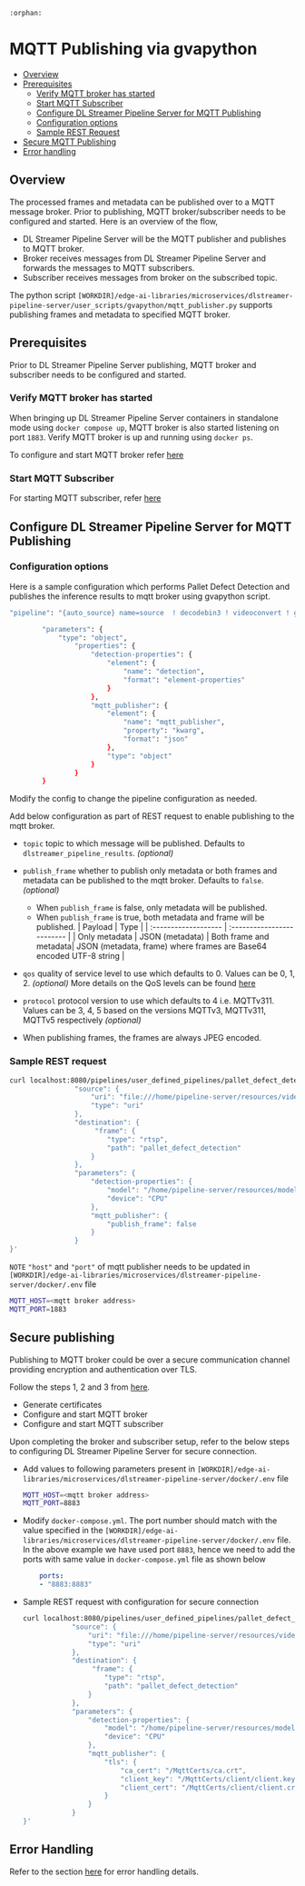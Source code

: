 
```{eval-rst}
:orphan:
```

# MQTT Publishing via gvapython

- [Overview](#overview)
- [Prerequisites](#prerequisites)
  - [Verify MQTT broker has started](#verify-mqtt-broker-has-started)
  - [Start MQTT Subscriber](#start-mqtt-subscriber)
  - [Configure DL Streamer Pipeline Server for MQTT Publishing](#configure-dl-streamer-pipeline-server-for-mqtt-publishing)
  - [Configuration options](#configuration-options)
  - [Sample REST Request](#sample-rest-request)
- [Secure MQTT Publishing](#secure-publishing)
- [Error handling](#error-handling)

## Overview
The processed frames and metadata can be published over to a MQTT message broker. Prior to publishing, MQTT broker/subscriber needs to be configured and started. Here is an overview of the flow,
- DL Streamer Pipeline Server will be the MQTT publisher and publishes to MQTT broker.
- Broker receives messages from DL Streamer Pipeline Server and forwards the messages to MQTT subscribers.
- Subscriber receives messages from broker on the subscribed topic. <br>

The python script `[WORKDIR]/edge-ai-libraries/microservices/dlstreamer-pipeline-server/user_scripts/gvapython/mqtt_publisher.py` supports publishing frames and metadata to specified MQTT broker.

## Prerequisites
Prior to DL Streamer Pipeline Server publishing, MQTT broker and subscriber needs to be configured and started.

### Verify MQTT broker has started
When bringing up DL Streamer Pipeline Server containers in standalone mode using `docker compose up`, MQTT broker is also started listening on port `1883`. 
Verify MQTT broker is up and running using `docker ps`.

To configure and start MQTT broker refer [here](./eis_mqtt_publish_doc.md#configure-and-start-mqtt-broker)

### Start MQTT Subscriber
For starting MQTT subscriber, refer [here](./eis_mqtt_publish_doc.md#start-mqtt-subscriber)

## Configure DL Streamer Pipeline Server for MQTT Publishing

### Configuration options
Here is a sample configuration which performs Pallet Defect Detection and publishes the inference results to mqtt broker using gvapython script. 

```bash 
"pipeline": "{auto_source} name=source  ! decodebin3 ! videoconvert ! gvadetect name=detection ! queue ! gvawatermark ! gvametaconvert name=metaconvert ! gvapython class=MQTTPublisher function=process module=/home/pipeline-server/gvapython/mqtt_publisher/mqtt_publisher.py name=mqtt_publisher ! gvametapublish name=destination ! appsink name=appsink",
```

```bash
        "parameters": {
            "type": "object",
                "properties": {
                    "detection-properties": {
                        "element": {
                            "name": "detection",
                            "format": "element-properties"
                        }
                    },
                    "mqtt_publisher": {
                        "element": {
                            "name": "mqtt_publisher",
                            "property": "kwarg",
                            "format": "json"
                        },
                        "type": "object"
                    }
                }
        }
```

Modify the config to change the pipeline configuration as needed.

Add below configuration as part of REST request to enable publishing to the mqtt broker.

  - `topic` topic to which message will be published. Defaults to `dlstreamer_pipeline_results`. *(optional)*
  - `publish_frame` whether to publish only metadata or both frames and metadata can be published to the mqtt broker.
    Defaults to `false`. *(optional)*
      - When `publish_frame` is false, only metadata will be published.
      - When `publish_frame` is true, both metadata and frame will be published.
          |  Payload   |   Type         |
          |  :-------------------   |  :-------------------------                                  |
          |  Only metadata          |   JSON (metadata)
          |  Both frame and metadata|   JSON (metadata, frame) where frames are Base64 encoded UTF-8 string |

  - `qos` quality of service level to use which defaults to 0. Values can be 0, 1, 2. *(optional)*
    More details on the QoS levels can be found [here](https://www.hivemq.com/blog/mqtt-essentials-part-6-mqtt-quality-of-service-levels)
  - `protocol` protocol version to use which defaults to 4 i.e. MQTTv311. Values can be 3, 4, 5 based on the versions MQTTv3, MQTTv311, MQTTv5 respectively *(optional)*

- When publishing frames, the frames are always JPEG encoded.

### Sample REST request

```sh
curl localhost:8080/pipelines/user_defined_pipelines/pallet_defect_detection -X POST -H 'Content-Type: application/json' -d '{
                "source": {
                    "uri": "file:///home/pipeline-server/resources/videos/warehouse.avi",
                    "type": "uri"
                },
				"destination": {
				     "frame": {
						"type": "rtsp",
						"path": "pallet_defect_detection"
                    }
				},
                "parameters": {
                    "detection-properties": {
                        "model": "/home/pipeline-server/resources/models/geti/pallet_defect_detection/deployment/Detection/model/model.xml",
                        "device": "CPU"
                    },
					"mqtt_publisher": {
						"publish_frame": false
					}
                }
}'
```
`NOTE` `"host"` and `"port"` of mqtt publisher needs to be updated in `[WORKDIR]/edge-ai-libraries/microservices/dlstreamer-pipeline-server/docker/.env` file
```sh
MQTT_HOST=<mqtt broker address>
MQTT_PORT=1883
```

## Secure publishing 
Publishing to MQTT broker could be over a secure communication channel providing encryption and authentication over TLS.

Follow the steps 1, 2 and 3 from [here](./eis_mqtt_publish_doc.md#secure-publishing). 
- Generate certificates
- Configure and start MQTT broker
- Configure and start MQTT subscriber

Upon completing the broker and subscriber setup, refer to the below steps to configuring DL Streamer Pipeline Server for secure connection.

- Add values to following parameters present in `[WORKDIR]/edge-ai-libraries/microservices/dlstreamer-pipeline-server/docker/.env` file
    ```sh
    MQTT_HOST=<mqtt broker address>
    MQTT_PORT=8883
    ```

- Modify `docker-compose.yml`. The port number should match with the value specified in the `[WORKDIR]/edge-ai-libraries/microservices/dlstreamer-pipeline-server/docker/.env` file. In the above example we have used port `8883`, hence we need to add the ports with same value in `docker-compose.yml` file as shown below

    ```yaml
        ports:
        - "8883:8883"
    ```

- Sample REST request with configuration for secure connection

    ```sh
    curl localhost:8080/pipelines/user_defined_pipelines/pallet_defect_detection -X POST -H 'Content-Type: application/json' -d '{
                "source": {
                    "uri": "file:///home/pipeline-server/resources/videos/warehouse.avi",
                    "type": "uri"
                },
				"destination": {
				     "frame": {
						"type": "rtsp",
						"path": "pallet_defect_detection"
                    }
				},
                "parameters": {
                    "detection-properties": {
                        "model": "/home/pipeline-server/resources/models/geti/pallet_defect_detection/deployment/Detection/model/model.xml",
                        "device": "CPU"
                    },
					"mqtt_publisher": {
                        "tls": {
                            "ca_cert": "/MqttCerts/ca.crt",
                            "client_key": "/MqttCerts/client/client.key",
                            "client_cert": "/MqttCerts/client/client.crt"
					    }
                    }
                }
    }'
   
    ```

## Error Handling
Refer to the section [here](./eis_mqtt_publish_doc.md#error-handling) for error handling details. 
